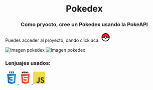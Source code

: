 <h1 align="center">Pokedex</h1>
<h3 align="center">Como pryocto, cree un Pokedex usando la PokeAPI</h3>
<p>Puedes acceder al proyecto, dando click acá: <a href="https://jsebasmorales.github.io/pokedex/"><img src="./assets/favicon.ico" width="30" ></a></p>
<img src="./assets/screen1.jpg" alt="Imagen pokedex" width="auto" />
<img src="./assets/screen2.jpg" alt="Imagen pokedex" width="auto" />

<h3 align="left">Lenjuajes usados:</h3>
<p align="left"> <a href="https://www.w3schools.com/css/" target="_blank" rel="noreferrer"> <img src="https://raw.githubusercontent.com/devicons/devicon/master/icons/css3/css3-original-wordmark.svg" alt="css3" width="40" height="40"/> </a> <a href="https://www.w3.org/html/" target="_blank" rel="noreferrer"> <img src="https://raw.githubusercontent.com/devicons/devicon/master/icons/html5/html5-original-wordmark.svg" alt="html5" width="40" height="40"/> <a href="https://developer.mozilla.org/en-US/docs/Web/JavaScript" target="_blank" rel="noreferrer"> <img src="https://raw.githubusercontent.com/devicons/devicon/master/icons/javascript/javascript-original.svg" alt="javascript" width="40" height="40"/> </a>

